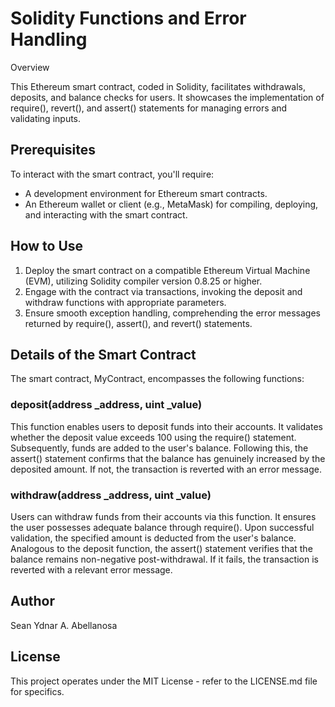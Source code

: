 # Solidity Functions and Error Handling

Overview

This Ethereum smart contract, coded in Solidity, facilitates withdrawals, deposits, and balance checks for users. It showcases the implementation of require(), revert(), and assert() statements for managing errors and validating inputs.

## Prerequisites
To interact with the smart contract, you'll require:
* A development environment for Ethereum smart contracts.
* An Ethereum wallet or client (e.g., MetaMask) for compiling, deploying, and interacting with the smart contract.

## How to Use
1. Deploy the smart contract on a compatible Ethereum Virtual Machine (EVM), utilizing Solidity compiler version 0.8.25 or higher.
2. Engage with the contract via transactions, invoking the deposit and withdraw functions with appropriate parameters.
3. Ensure smooth exception handling, comprehending the error messages returned by require(), assert(), and revert() statements.

## Details of the Smart Contract
The smart contract, MyContract, encompasses the following functions:

### deposit(address _address, uint _value)
This function enables users to deposit funds into their accounts. It validates whether the deposit value exceeds 100 using the require() statement. Subsequently, funds are added to the user's balance. Following this, the assert() statement confirms that the balance has genuinely increased by the deposited amount. If not, the transaction is reverted with an error message.

### withdraw(address _address, uint _value)
Users can withdraw funds from their accounts via this function. It ensures the user possesses adequate balance through require(). Upon successful validation, the specified amount is deducted from the user's balance. Analogous to the deposit function, the assert() statement verifies that the balance remains non-negative post-withdrawal. If it fails, the transaction is reverted with a relevant error message.

## Author
Sean Ydnar A. Abellanosa

## License
This project operates under the MIT License - refer to the LICENSE.md file for specifics.

